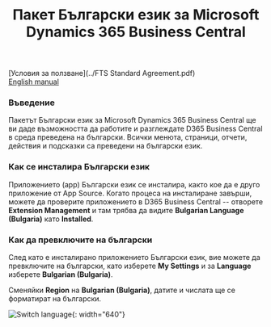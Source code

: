 ﻿---
title: Пакет Български език за Microsoft Dynamics 365 Business Central
owner: ФТС България
redirect_from:

---
[Условия за ползване](../FTS Standard Agreement.pdf)<br/>
[English manual](../en/index.html)  

### Въведение

Пакетът Български език за Microsoft Dynamics 365 Business Central ще ви даде възможността да работите и разглеждате D365 Business Central в среда преведена на български. Всички менюта, страници, отчети, действия и подсказки са преведени на български език.

### Как се инсталира Български език

Приложението (app) Български език се инсталира, както кое да е друго приложение от App Source. Когато процеса на инсталиране завърши, можете да проверите приложението в D365 Business Central -- отворете **Extension Management** и там трябва да видите **Bulgarian Language (Bulgaria)** като **Installed**.

### Как да превключите на български

След като е инсталирано приложението Български език, вие можете да превключите на български, като изберете **My Settings** и за **Language** изберете **Bulgarian (Bulgaria)**.

Сменяйки **Region** на **Bulgarian (Bulgaria)**, датите и числата ще се форматират на български.

![Switch language](/media/image1.png){: width="640"}
